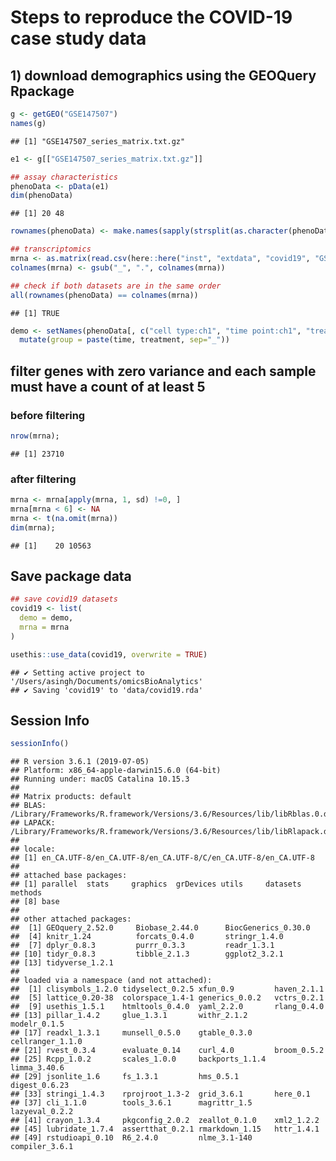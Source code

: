 
# Steps to reproduce the COVID-19 case study data

## 1\) download demographics using the GEOQuery Rpackage

``` r
g <- getGEO("GSE147507")
names(g)
```

    ## [1] "GSE147507_series_matrix.txt.gz"

``` r
e1 <- g[["GSE147507_series_matrix.txt.gz"]]

## assay characteristics
phenoData <- pData(e1)
dim(phenoData)
```

    ## [1] 20 48

``` r
rownames(phenoData) <- make.names(sapply(strsplit(as.character(phenoData$description), "_"), function(i){i[[1]]}))

## transcriptomics
mrna <- as.matrix(read.csv(here::here("inst", "extdata", "covid19", "GSE147507_RawReadCounts.tsv"), row.names = 1, sep = "\t"))
colnames(mrna) <- gsub("_", ".", colnames(mrna))

## check if both datasets are in the same order
all(rownames(phenoData) == colnames(mrna))
```

    ## [1] TRUE

``` r
demo <- setNames(phenoData[, c("cell type:ch1", "time point:ch1", "treatment:ch1")], c("cell", "time", "treatment")) %>% 
  mutate(group = paste(time, treatment, sep="_"))
```

## filter genes with zero variance and each sample must have a count of at least 5

### before filtering

``` r
nrow(mrna);
```

    ## [1] 23710

### after filtering

``` r
mrna <- mrna[apply(mrna, 1, sd) !=0, ]
mrna[mrna < 6] <- NA
mrna <- t(na.omit(mrna))
dim(mrna);
```

    ## [1]    20 10563

## Save package data

``` r
## save covid19 datasets
covid19 <- list(
  demo = demo,
  mrna = mrna
)

usethis::use_data(covid19, overwrite = TRUE)
```

    ## ✔ Setting active project to '/Users/asingh/Documents/omicsBioAnalytics'
    ## ✔ Saving 'covid19' to 'data/covid19.rda'

## Session Info

``` r
sessionInfo()
```

    ## R version 3.6.1 (2019-07-05)
    ## Platform: x86_64-apple-darwin15.6.0 (64-bit)
    ## Running under: macOS Catalina 10.15.3
    ## 
    ## Matrix products: default
    ## BLAS:   /Library/Frameworks/R.framework/Versions/3.6/Resources/lib/libRblas.0.dylib
    ## LAPACK: /Library/Frameworks/R.framework/Versions/3.6/Resources/lib/libRlapack.dylib
    ## 
    ## locale:
    ## [1] en_CA.UTF-8/en_CA.UTF-8/en_CA.UTF-8/C/en_CA.UTF-8/en_CA.UTF-8
    ## 
    ## attached base packages:
    ## [1] parallel  stats     graphics  grDevices utils     datasets  methods  
    ## [8] base     
    ## 
    ## other attached packages:
    ##  [1] GEOquery_2.52.0     Biobase_2.44.0      BiocGenerics_0.30.0
    ##  [4] knitr_1.24          forcats_0.4.0       stringr_1.4.0      
    ##  [7] dplyr_0.8.3         purrr_0.3.3         readr_1.3.1        
    ## [10] tidyr_0.8.3         tibble_2.1.3        ggplot2_3.2.1      
    ## [13] tidyverse_1.2.1    
    ## 
    ## loaded via a namespace (and not attached):
    ##  [1] clisymbols_1.2.0 tidyselect_0.2.5 xfun_0.9         haven_2.1.1     
    ##  [5] lattice_0.20-38  colorspace_1.4-1 generics_0.0.2   vctrs_0.2.1     
    ##  [9] usethis_1.5.1    htmltools_0.4.0  yaml_2.2.0       rlang_0.4.0     
    ## [13] pillar_1.4.2     glue_1.3.1       withr_2.1.2      modelr_0.1.5    
    ## [17] readxl_1.3.1     munsell_0.5.0    gtable_0.3.0     cellranger_1.1.0
    ## [21] rvest_0.3.4      evaluate_0.14    curl_4.0         broom_0.5.2     
    ## [25] Rcpp_1.0.2       scales_1.0.0     backports_1.1.4  limma_3.40.6    
    ## [29] jsonlite_1.6     fs_1.3.1         hms_0.5.1        digest_0.6.23   
    ## [33] stringi_1.4.3    rprojroot_1.3-2  grid_3.6.1       here_0.1        
    ## [37] cli_1.1.0        tools_3.6.1      magrittr_1.5     lazyeval_0.2.2  
    ## [41] crayon_1.3.4     pkgconfig_2.0.2  zeallot_0.1.0    xml2_1.2.2      
    ## [45] lubridate_1.7.4  assertthat_0.2.1 rmarkdown_1.15   httr_1.4.1      
    ## [49] rstudioapi_0.10  R6_2.4.0         nlme_3.1-140     compiler_3.6.1
